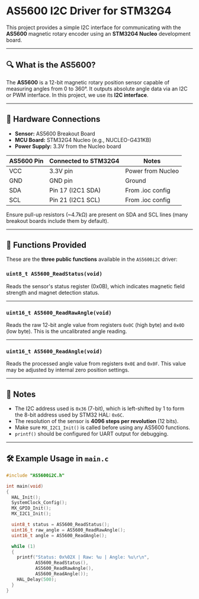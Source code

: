 # AS5600 I2C Driver for STM32G4

This project provides a simple I2C interface for communicating with the **AS5600** magnetic rotary encoder using an **STM32G4 Nucleo** development board.

---

## 🔍 What is the AS5600?

The **AS5600** is a 12-bit magnetic rotary position sensor capable of measuring angles from 0 to 360°. It outputs absolute angle data via an I2C or PWM interface. In this project, we use its **I2C interface**.

---

## 📌 Hardware Connections

- **Sensor:** AS5600 Breakout Board
- **MCU Board:** STM32G4 Nucleo (e.g., NUCLEO-G431KB)
- **Power Supply:** 3.3V from the Nucleo board

| AS5600 Pin | Connected to STM32G4 | Notes             |
|------------|----------------------|-------------------|
| VCC        | 3.3V pin             | Power from Nucleo |
| GND        | GND pin              | Ground            |
| SDA        | Pin 17 (I2C1 SDA)    | From .ioc config  |
| SCL        | Pin 21 (I2C1 SCL)    | From .ioc config  |

Ensure pull-up resistors (~4.7kΩ) are present on SDA and SCL lines (many breakout boards include them by default).

---

## 🧰 Functions Provided

These are the **three public functions** available in the `AS5600i2C` driver:

### `uint8_t AS5600_ReadStatus(void)`
Reads the sensor's status register (0x0B), which indicates magnetic field strength and magnet detection status.

---

### `uint16_t AS5600_ReadRawAngle(void)`
Reads the raw 12-bit angle value from registers `0x0C` (high byte) and `0x0D` (low byte). This is the uncalibrated angle reading.

---

### `uint16_t AS5600_ReadAngle(void)`
Reads the processed angle value from registers `0x0E` and `0x0F`. This value may be adjusted by internal zero position settings.

---

## 📄 Notes

- The I2C address used is `0x36` (7-bit), which is left-shifted by 1 to form the 8-bit address used by STM32 HAL: `0x6C`.
- The resolution of the sensor is **4096 steps per revolution** (12 bits).
- Make sure `MX_I2C1_Init()` is called before using any AS5600 functions.
- `printf()` should be configured for UART output for debugging.

---

## 🛠 Example Usage in `main.c`

```c
#include "AS5600i2C.h"

int main(void)
{
  HAL_Init();
  SystemClock_Config();
  MX_GPIO_Init();
  MX_I2C1_Init();

  uint8_t status = AS5600_ReadStatus();
  uint16_t raw_angle = AS5600_ReadRawAngle();
  uint16_t angle = AS5600_ReadAngle();

  while (1)
  {
    printf("Status: 0x%02X | Raw: %u | Angle: %u\r\n",
           AS5600_ReadStatus(),
           AS5600_ReadRawAngle(),
           AS5600_ReadAngle());
    HAL_Delay(500);
  }
}
